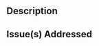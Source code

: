 <!--
SPDX-License-Identifier: Apache-2.0 OR MIT

SPDX-FileCopyrightText: Copyright 2020 Micron Technology, Inc.
-->

## Description
<!-- Describe the changes in this PR and add any information helpful for reviewing. -->

## Issue(s) Addressed
<!-- Issue number -->
